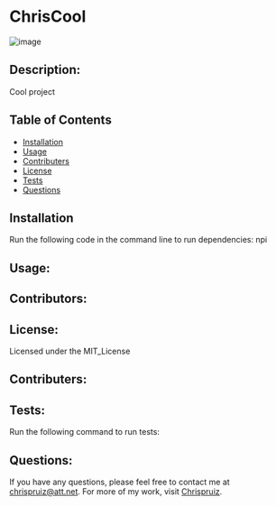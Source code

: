 # ChrisCool
  ![image](https://img.shields.io/badge/license-MIT_License-blue.svg)
  ## Description: 
  Cool project
  ## Table of Contents
  * [Installation](#installation) 
  * [Usage](#usage)
  * [Contributers](#contributers)
  * [License](#license)
  * [Tests](#tests)
  * [Questions](#questions)
  ## Installation
  Run the following code in the command line to run dependencies:
  npi
  ## Usage:
  
  ## Contributors:
  
  ## License:
  Licensed under the MIT_License
  ## Contributers:
  
  ## Tests:
  Run the following command to run tests:
  
  ## Questions:
  If you have any questions, please feel free to contact me at chrispruiz@att.net. For more of my work, visit [Chrispruiz](https://github.com/Chrispruiz).
